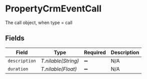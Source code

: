 # PropertyCrmEventCall

The call object, when type = call


## Fields

| Field               | Type                | Required            | Description         |
| ------------------- | ------------------- | ------------------- | ------------------- |
| `description`       | *T.nilable(String)* | :heavy_minus_sign:  | N/A                 |
| `duration`          | *T.nilable(Float)*  | :heavy_minus_sign:  | N/A                 |